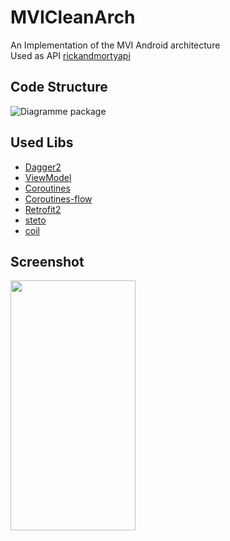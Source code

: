 # MVICleanArch
An Implementation of the MVI Android architecture </br>
Used as API [rickandmortyapi](https://rickandmortyapi.com/) 

Code Structure
---------------
![Diagramme package](https://user-images.githubusercontent.com/16986563/97868124-72a40980-1d0f-11eb-9002-91e12f4caa4d.png)

Used Libs 
---------------
* [Dagger2](https://dagger.dev/users-guide) 
* [ViewModel](https://developer.android.com/topic/libraries/architecture/viewmodel) 
* [Coroutines](https://developer.android.com/kotlin/coroutines) 
* [Coroutines-flow](https://kotlinlang.org/docs/reference/coroutines/flow.html) 
* [Retrofit2](https://square.github.io/retrofit/) 
* [steto](http://facebook.github.io/stetho/) 
* [coil](https://coil-kt.github.io/coil/) 

Screenshot
---------------
<img src="https://user-images.githubusercontent.com/16986563/97868477-0b3a8980-1d10-11eb-884c-75712ceeeaa7.jpg" width="200" height="400" />


